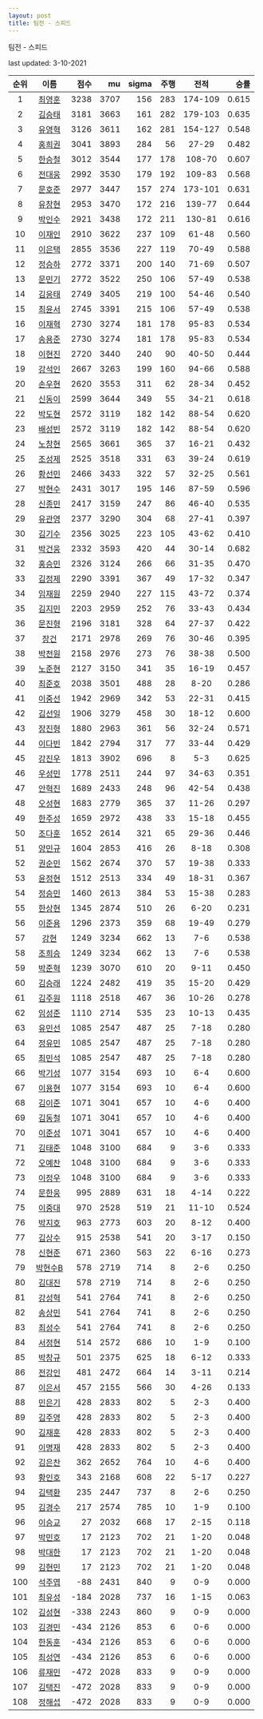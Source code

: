 ```yaml
---
layout: post
title: 팀전 - 스피드
---
```



팀전 - 스피드


last updated: 3-10-2021

| 순위 | 이름 | 점수 | mu | sigma | 주행 | 전적 | 승률 |
|:---:|:---:|---:|---:|---:|---:|:---:|---:|
| 1 | [최영훈](../choiyeonghun) | 3238 | 3707 | 156 | 283 | 174-109 | 0.615 |
| 2 | [김승태](../gimseungtae) | 3181 | 3663 | 161 | 282 | 179-103 | 0.635 |
| 3 | [유영혁](../yuyeonghyeok) | 3126 | 3611 | 162 | 281 | 154-127 | 0.548 |
| 4 | [홍희권](../hongheegweon) | 3041 | 3893 | 284 | 56 | 27-29 | 0.482 |
| 5 | [한승철](../hanseungcheol) | 3012 | 3544 | 177 | 178 | 108-70 | 0.607 |
| 6 | [전대웅](../jeondaewoong) | 2992 | 3530 | 179 | 192 | 109-83 | 0.568 |
| 7 | [문호준](../munhojun) | 2977 | 3447 | 157 | 274 | 173-101 | 0.631 |
| 8 | [유창현](../yuchanghyeon) | 2953 | 3470 | 172 | 216 | 139-77 | 0.644 |
| 9 | [박인수](../bakinsu) | 2921 | 3438 | 172 | 211 | 130-81 | 0.616 |
| 10 | [이재인](../ijaein) | 2910 | 3622 | 237 | 109 | 61-48 | 0.560 |
| 11 | [이은택](../ieuntaek) | 2855 | 3536 | 227 | 119 | 70-49 | 0.588 |
| 12 | [정승하](../jeongseungha) | 2772 | 3371 | 200 | 140 | 71-69 | 0.507 |
| 13 | [문민기](../munmingi) | 2772 | 3522 | 250 | 106 | 57-49 | 0.538 |
| 14 | [김응태](../gimeungtae) | 2749 | 3405 | 219 | 100 | 54-46 | 0.540 |
| 15 | [최윤서](../choiyunseo) | 2745 | 3391 | 215 | 106 | 57-49 | 0.538 |
| 16 | [이재혁](../ijaehyeok) | 2730 | 3274 | 181 | 178 | 95-83 | 0.534 |
| 17 | [송용준](../songyongjun) | 2730 | 3274 | 181 | 178 | 95-83 | 0.534 |
| 18 | [이현진](../ihyeonjin) | 2720 | 3440 | 240 | 90 | 40-50 | 0.444 |
| 19 | [강석인](../gangseokin) | 2667 | 3263 | 199 | 160 | 94-66 | 0.588 |
| 20 | [손우현](../sonuhyeon) | 2620 | 3553 | 311 | 62 | 28-34 | 0.452 |
| 21 | [신동이](../shindongi) | 2599 | 3644 | 349 | 55 | 34-21 | 0.618 |
| 22 | [박도현](../bakdohyeon) | 2572 | 3119 | 182 | 142 | 88-54 | 0.620 |
| 23 | [배성빈](../baeseongbin) | 2572 | 3119 | 182 | 142 | 88-54 | 0.620 |
| 24 | [노창현](../nochanghyeon) | 2565 | 3661 | 365 | 37 | 16-21 | 0.432 |
| 25 | [조성제](../joseongje) | 2525 | 3518 | 331 | 63 | 39-24 | 0.619 |
| 26 | [황선민](../hwangseongmin) | 2466 | 3433 | 322 | 57 | 32-25 | 0.561 |
| 27 | [박현수](../bakhyeonsu) | 2431 | 3017 | 195 | 146 | 87-59 | 0.596 |
| 28 | [신종민](../shinjongmin) | 2417 | 3159 | 247 | 86 | 46-40 | 0.535 |
| 29 | [유관영](../yugwanyeong) | 2377 | 3290 | 304 | 68 | 27-41 | 0.397 |
| 30 | [김기수](../gimgisu) | 2356 | 3025 | 223 | 105 | 43-62 | 0.410 |
| 31 | [박건웅](../bakgeonung) | 2332 | 3593 | 420 | 44 | 30-14 | 0.682 |
| 32 | [홍승민](../hongseungmin) | 2326 | 3124 | 266 | 66 | 31-35 | 0.470 |
| 33 | [김정제](../gimjeongje) | 2290 | 3391 | 367 | 49 | 17-32 | 0.347 |
| 34 | [임재원](../imjaewon) | 2259 | 2940 | 227 | 115 | 43-72 | 0.374 |
| 35 | [김지민](../gimjimin) | 2203 | 2959 | 252 | 76 | 33-43 | 0.434 |
| 36 | [문진형](../munjinhyeong) | 2196 | 3181 | 328 | 64 | 27-37 | 0.422 |
| 37 | [장건](../janggeon) | 2171 | 2978 | 269 | 76 | 30-46 | 0.395 |
| 38 | [박천원](../bakcheonwon) | 2158 | 2976 | 273 | 76 | 38-38 | 0.500 |
| 39 | [노준현](../nojunhyeon) | 2127 | 3150 | 341 | 35 | 16-19 | 0.457 |
| 40 | [최준호](../choijunho) | 2038 | 3501 | 488 | 28 | 8-20 | 0.286 |
| 41 | [이중선](../ijungseon) | 1942 | 2969 | 342 | 53 | 22-31 | 0.415 |
| 42 | [김선일](../gimseonil) | 1906 | 3279 | 458 | 30 | 18-12 | 0.600 |
| 43 | [장진형](../jangjinhyeong) | 1880 | 2963 | 361 | 56 | 32-24 | 0.571 |
| 44 | [이다빈](../idabin) | 1842 | 2794 | 317 | 77 | 33-44 | 0.429 |
| 45 | [강진우](../gangjinwu) | 1813 | 3902 | 696 | 8 | 5-3 | 0.625 |
| 46 | [우성민](../useongmin) | 1778 | 2511 | 244 | 97 | 34-63 | 0.351 |
| 47 | [안혁진](../anhyeokjin) | 1689 | 2433 | 248 | 96 | 42-54 | 0.438 |
| 48 | [오성현](../oseonghyeon) | 1683 | 2779 | 365 | 37 | 11-26 | 0.297 |
| 49 | [한주성](../hanjuseong) | 1659 | 2972 | 438 | 33 | 15-18 | 0.455 |
| 50 | [조다훈](../jodahun) | 1652 | 2614 | 321 | 65 | 29-36 | 0.446 |
| 51 | [양민규](../yangmingyu) | 1604 | 2853 | 416 | 26 | 8-18 | 0.308 |
| 52 | [권순민](../gweonsoonmin) | 1562 | 2674 | 370 | 57 | 19-38 | 0.333 |
| 53 | [윤정현](../yunjeonghyeon) | 1512 | 2513 | 334 | 49 | 18-31 | 0.367 |
| 54 | [정승민](../jeongseungmin) | 1460 | 2613 | 384 | 53 | 15-38 | 0.283 |
| 55 | [한상현](../hansanghyeon) | 1345 | 2874 | 510 | 26 | 6-20 | 0.231 |
| 56 | [이준용](../ijunyong) | 1296 | 2373 | 359 | 68 | 19-49 | 0.279 |
| 57 | [강현](../ganghyeon) | 1249 | 3234 | 662 | 13 | 7-6 | 0.538 |
| 58 | [조희승](../joheeseung) | 1249 | 3234 | 662 | 13 | 7-6 | 0.538 |
| 59 | [박준혁](../bakjunhyeok) | 1239 | 3070 | 610 | 20 | 9-11 | 0.450 |
| 60 | [김승래](../gimseungrae) | 1224 | 2482 | 419 | 35 | 15-20 | 0.429 |
| 61 | [김주원](../gimjuwon) | 1118 | 2518 | 467 | 36 | 10-26 | 0.278 |
| 62 | [임성준](../imseongjun) | 1110 | 2714 | 535 | 23 | 10-13 | 0.435 |
| 63 | [유민선](../yuminseon) | 1085 | 2547 | 487 | 25 | 7-18 | 0.280 |
| 64 | [정유민](../jeongyumin) | 1085 | 2547 | 487 | 25 | 7-18 | 0.280 |
| 65 | [최민석](../choiminseok) | 1085 | 2547 | 487 | 25 | 7-18 | 0.280 |
| 66 | [박기성](../bakgiseong) | 1077 | 3154 | 693 | 10 | 6-4 | 0.600 |
| 67 | [이용현](../iyonghyeon) | 1077 | 3154 | 693 | 10 | 6-4 | 0.600 |
| 68 | [김이준](../gimijun) | 1071 | 3041 | 657 | 10 | 4-6 | 0.400 |
| 69 | [김동철](../gimdongcheol) | 1071 | 3041 | 657 | 10 | 4-6 | 0.400 |
| 70 | [이준성](../ijunseong) | 1071 | 3041 | 657 | 10 | 4-6 | 0.400 |
| 71 | [김태준](../gimtaijun) | 1048 | 3100 | 684 | 9 | 3-6 | 0.333 |
| 72 | [오예찬](../ohyechan) | 1048 | 3100 | 684 | 9 | 3-6 | 0.333 |
| 73 | [이정우](../ijeongu) | 1048 | 3100 | 684 | 9 | 3-6 | 0.333 |
| 74 | [문한웅](../munhanung) | 995 | 2889 | 631 | 18 | 4-14 | 0.222 |
| 75 | [이중대](../ijungdae) | 970 | 2528 | 519 | 21 | 11-10 | 0.524 |
| 76 | [박지호](../bakjiho) | 963 | 2773 | 603 | 20 | 8-12 | 0.400 |
| 77 | [김상수](../gimsangsu) | 915 | 2538 | 541 | 20 | 3-17 | 0.150 |
| 78 | [신현준](../shinhyeonjun) | 671 | 2360 | 563 | 22 | 6-16 | 0.273 |
| 79 | [박현수B](../bakhyeonsu-b) | 578 | 2719 | 714 | 8 | 2-6 | 0.250 |
| 80 | [김대진](../gimdaejin) | 578 | 2719 | 714 | 8 | 2-6 | 0.250 |
| 81 | [강성혁](../gangseonghyeok) | 541 | 2764 | 741 | 8 | 2-6 | 0.250 |
| 82 | [송상민](../songsangmin) | 541 | 2764 | 741 | 8 | 2-6 | 0.250 |
| 83 | [최성수](../choiseongsu) | 541 | 2764 | 741 | 8 | 2-6 | 0.250 |
| 84 | [서정현](../seojeonghyeon) | 514 | 2572 | 686 | 10 | 1-9 | 0.100 |
| 85 | [박창규](../bakchanggyu) | 501 | 2375 | 625 | 18 | 6-12 | 0.333 |
| 86 | [전강인](../jeongangin) | 481 | 2472 | 664 | 14 | 3-11 | 0.214 |
| 87 | [이은서](../ieunseo) | 457 | 2155 | 566 | 30 | 4-26 | 0.133 |
| 88 | [민은기](../mineungi) | 428 | 2833 | 802 | 5 | 2-3 | 0.400 |
| 89 | [김주영](../gimjuyeong) | 428 | 2833 | 802 | 5 | 2-3 | 0.400 |
| 90 | [김재훈](../gimjaihun) | 428 | 2833 | 802 | 5 | 2-3 | 0.400 |
| 91 | [이명재](../imyeongjae) | 428 | 2833 | 802 | 5 | 2-3 | 0.400 |
| 92 | [김은찬](../gimeunchan) | 362 | 2652 | 764 | 10 | 4-6 | 0.400 |
| 93 | [황인호](../hwanginho) | 343 | 2168 | 608 | 22 | 5-17 | 0.227 |
| 94 | [김택환](../gimtaekhwan) | 235 | 2447 | 737 | 8 | 2-6 | 0.250 |
| 95 | [김경수](../gimgyeongsu) | 217 | 2574 | 785 | 10 | 1-9 | 0.100 |
| 96 | [이승교](../iseunggyo) | 27 | 2032 | 668 | 17 | 2-15 | 0.118 |
| 97 | [박민호](../bakminho) | 17 | 2123 | 702 | 21 | 1-20 | 0.048 |
| 98 | [박대한](../bakdaehan) | 17 | 2123 | 702 | 21 | 1-20 | 0.048 |
| 99 | [김현민](../gimhyunmin) | 17 | 2123 | 702 | 21 | 1-20 | 0.048 |
| 100 | [석주엽](../seokjuyeob) | -88 | 2431 | 840 | 9 | 0-9 | 0.000 |
| 101 | [최유성](../choiyuseong) | -184 | 2028 | 737 | 16 | 1-15 | 0.063 |
| 102 | [김성현](../gimseonghyeon) | -338 | 2243 | 860 | 9 | 0-9 | 0.000 |
| 103 | [김경민](../gimgyeongmin) | -434 | 2126 | 853 | 6 | 0-6 | 0.000 |
| 104 | [한동훈](../handonghun) | -434 | 2126 | 853 | 6 | 0-6 | 0.000 |
| 105 | [최성연](../choiseongyeon) | -434 | 2126 | 853 | 6 | 0-6 | 0.000 |
| 106 | [류재민](../ryujaemin) | -472 | 2028 | 833 | 9 | 0-9 | 0.000 |
| 107 | [김택진](../gimtaekjin) | -472 | 2028 | 833 | 9 | 0-9 | 0.000 |
| 108 | [정해섭](../jeonghaeseop) | -472 | 2028 | 833 | 9 | 0-9 | 0.000 |
